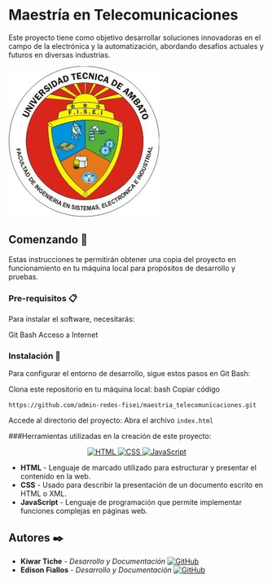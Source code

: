 
# Maestría en Telecomunicaciones

Este proyecto tiene como objetivo desarrollar soluciones innovadoras en el campo de la electrónica y la automatización, abordando desafíos actuales y futuros en diversas industrias.

![](./images/logofisei.jpeg)

## Comenzando 🚀
Estas instrucciones te permitirán obtener una copia del proyecto en funcionamiento en tu máquina local para propósitos de desarrollo y pruebas. 

### Pre-requisitos 📋
Para instalar el software, necesitarás:

Git Bash
Acceso a Internet

### Instalación 🔧
Para configurar el entorno de desarrollo, sigue estos pasos en Git Bash:

Clona este repositorio en tu máquina local:
bash
Copiar código
```
https://github.com/admin-redes-fisei/maestria_telecomunicaciones.git
```
Accede al directorio del proyecto:
Abra el archivo `index.html`

###Herramientas utilizadas en la creación de este proyecto:
<p align="center">
  <a href="https://developer.mozilla.org/en-US/docs/Web/HTML">
    <img src="https://cdn-icons-png.flaticon.com/512/732/732212.png" alt="HTML" width="60" height="60">
  </a>
  <a href="https://www.w3schools.com/css/">
    <img src="https://cdn-icons-png.flaticon.com/512/732/732190.png" alt="CSS" width="60" height="60">
  </a>
  <a href="https://developer.mozilla.org/en-US/docs/Web/JavaScript">
    <img src="https://cdn-icons-png.flaticon.com/512/5968/5968292.png" alt="JavaScript" width="60" height="60">
  </a>
</p>

* **HTML** - Lenguaje de marcado utilizado para estructurar y presentar el contenido en la web.
* **CSS** - Usado para describir la presentación de un documento escrito en HTML o XML.
* **JavaScript** - Lenguaje de programación que permite implementar funciones complejas en páginas web.

## Autores ✒️

* **Kiwar Tiche** - *Desarrollo y Documentación*  <a href="https://github.com/TicheKiwar">
    <img src="https://cdn-icons-png.flaticon.com/512/25/25231.png" alt="GitHub" width="20" height="20" style="margin-right: 20px;" />
  </a>
* **Edison Fiallos** - *Desarrollo y Documentación*  <a href="https://github.com/JaviFiallos">
    <img src="https://cdn-icons-png.flaticon.com/512/25/25231.png" alt="GitHub" width="20" height="20" style="margin-right: 20px;" />
  </a>
